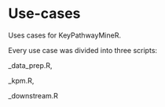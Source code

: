# Use-cases
 Uses cases for KeyPathwayMineR.
 
 Every use case was divided into three scripts:
 
  _data_prep.R,
  
  _kpm.R,
  
  _downstream.R
  
  
